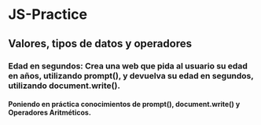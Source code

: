 # JS-Practice
## Valores, tipos de datos y operadores
### Edad en segundos: Crea una web que pida al usuario su edad en años, utilizando prompt(), y devuelva su edad en segundos, utilizando document.write().
#### Poniendo en práctica conocimientos de prompt(), document.write() y Operadores Aritméticos.